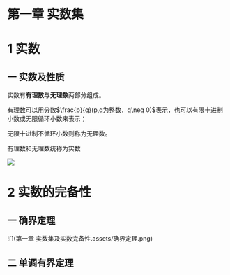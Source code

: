 # 第一章 实数集

# 1 实数



## 一 实数及性质

实数有**有理数**与**无理数**两部分组成。

有理数可以用分数$\frac{p}{q}(p,q为整数，q\neq 0)$表示，也可以有限十进制小数或无限循环小数来表示；

无限十进制不循环小数则称为无理数。

有理数和无理数统称为实数

![](E:\Desktop\文章\实数R.jpg)

# 2 实数的完备性

## 一 确界定理 

![](第一章 实数集及实数完备性.assets/确界定理.png)



## 二  单调有界定理 

